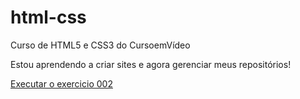# html-css
 Curso de HTML5 e CSS3 do CursoemVídeo

 Estou aprendendo a criar sites e agora gerenciar meus repositórios!

<a href="https://eduardovrezende.github.io/html-css/Exercicios/ex002/index.html">Executar o exercicio 002</a>


